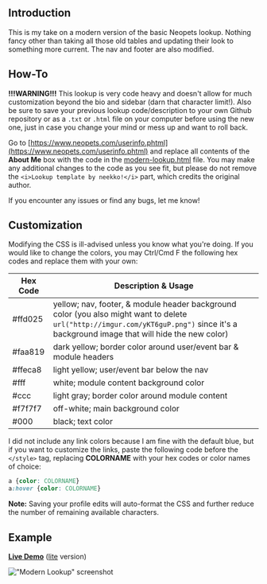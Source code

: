 ## Introduction
This is my take on a modern version of the basic Neopets lookup. Nothing fancy other than taking all those old tables and updating their look to something more current. The nav and footer are also modified.

## How-To

**!!!WARNING!!!** This lookup is very code heavy and doesn't allow for much customization beyond the bio and sidebar (darn that character limit!). Also be sure to save your previous lookup code/description to your own Github repository or as a `.txt` or `.html` file on your computer before using the new one, just in case you change your mind or mess up and want to roll back.

Go to [https://www.neopets.com/userinfo.phtml](https://www.neopets.com/userinfo.phtml) and replace all contents of the **About Me** box with the code in the [modern-lookup.html](https://github.com/neekko/neopets/blob/main/modern-lookup/modern-lookup.html) file. You may make any additional changes to the code as you see fit, but please do not remove the `<i>Lookup template by neekko!</i>` part, which credits the original author.

If you encounter any issues or find any bugs, let me know!

## Customization
Modifying the CSS is ill-advised unless you know what you're doing. If you would like to change the colors, you may Ctrl/Cmd F the following hex codes and replace them with your own:

| Hex Code | Description & Usage |
| ------------- | ------------- |
| #ffd025  | yellow; nav, footer, & module header background color (you also might want to delete `url("http://imgur.com/yKT6guP.png")` since it's a background image that will hide the new color) |
| #faa819  | dark yellow; border color around user/event bar & module headers |
| #ffeca8  | light yellow; user/event bar below the nav |
| #fff  | white; module content background color |
| #ccc  | light gray; border color around module content |
| #f7f7f7  | off-white; main background color |
| #000  | black; text color |

I did not include any link colors because I am fine with the default blue, but if you want to customize the links, paste the following code before the `</style>` tag, replacing **COLORNAME** with your hex codes or color names of choice:

```css
a {color: COLORNAME}
a:hover {color: COLORNAME}
```

**Note:** Saving your profile edits will auto-format the CSS and further reduce the number of remaining available characters.

## Example

[**Live Demo**](https://www.neopets.com/userlookup.phtml?user=neekko) ([lite](https://github.com/neekko/neopets/blob/main/modern-lookup-lite/modern-lookup-lite.html) version)

!["Modern Lookup" screenshot](https://imgur.com/F6rnXai.png)